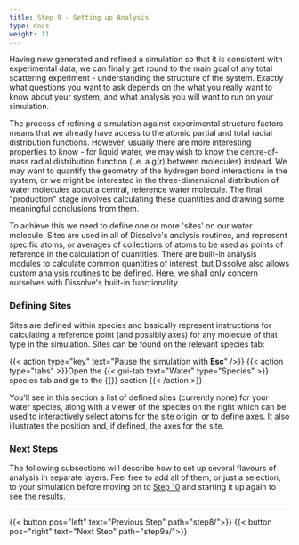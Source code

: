```yaml
---
title: Step 9 - Setting up Analysis
type: docs
weight: 11
---
```



Having now generated and refined a simulation so that it is consistent with experimental data, we can finally get round to the main goal of any total scattering experiment - understanding the structure of the system. Exactly what questions you want to ask depends on the what you really want to know about your system, and what analysis you will want to run on your simulation.

The process of refining a simulation against experimental structure factors means that we already have access to the atomic partial and total radial distribution functions. However, usually there are more interesting properties to know - for liquid water, we may wish to know the centre-of-mass radial distribution function (i.e. a g(r) between molecules) instead. We may want to quantify the geometry of the hydrogen bond interactions in the system, or we might be interested in the three-dimensional distribution of water molecules about a central, reference water molecule. The final "production" stage involves calculating these quantities and drawing some meaningful conclusions from them.

To achieve this we need to define one or more 'sites' on our water molecule. Sites are used in all of Dissolve's analysis routines, and represent specific atoms, or averages of collections of atoms to be used as points of reference in the calculation of quantities. There are built-in analysis modules to calculate common quantities of interest, but Dissolve also allows custom analysis routines to be defined. Here, we shall only concern ourselves with Dissolve's built-in functionality.

### Defining Sites

Sites are defined within species and basically represent instructions for calculating a reference point (and possibly axes) for any molecule of that type in the simulation. Sites can be found on the relevant species tab:

{{< action type="key" text="Pause the simulation with **Esc**" />}}
{{< action type="tabs" >}}Open the {{< gui-tab text="Water" type="Species" >}} species tab and go to the {{<gui-button icon="site" text="Sites">}} section {{< /action >}}

You'll see in this section a list of defined sites (currently none) for your water species, along with a viewer of the species on the right which can be used to interactively select atoms for the site origin, or to define axes. It also illustrates the position and, if defined, the axes for the site.

### Next Steps

The following subsections will describe how to set up several flavours of analysis in separate layers. Feel free to add all of them, or just a selection, to your simulation before moving on to [Step 10](../step10/) and starting it up again to see the results.

* * *
{{< button pos="left" text="Previous Step" path="step8/">}}
{{< button pos="right" text="Next Step" path="step9a/">}}
